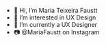 - 👋 Hi, I’m Maria Teixeira Faustt                 
- 👀 I’m interested in UX Design   
- 🌱 I’m currently a UX Designer     
- 📷 @MariaFaustt on Instagram      
      
<!---    
MariaLTN/MariaLTN is a ✨ special ✨ repository because its `README.md` (this file) appears on your GitHub profile.
You can click the Preview link to take a look at your changes.
--->
